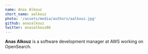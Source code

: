 ```yaml
---
name: Anas Alkouz
short_name: aalkouz
photo: '/assets/media/authors/aalkouz.jpg'
github: anasalkouz
twitter: anasalkouz86
---
```


**Anas Alkouz** is a software development manager at AWS working on OpenSearch.